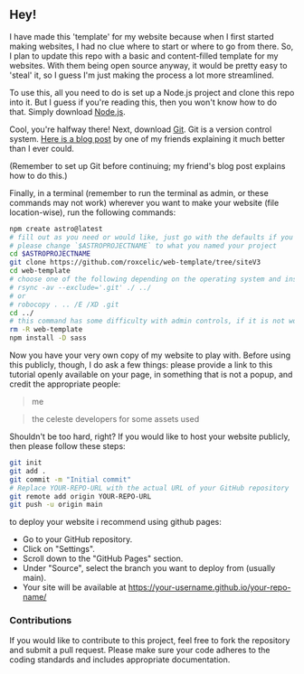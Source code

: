 ## Hey!

I have made this 'template' for my website because when I first started making websites, I had no clue where to start or where to go from there. So, I plan to update this repo with a basic and content-filled template for my websites. With them being open source anyway, it would be pretty easy to 'steal' it, so I guess I'm just making the process a lot more streamlined.

To use this, all you need to do is set up a Node.js project and clone this repo into it. But I guess if you're reading this, then you won't know how to do that. Simply download [Node.js](https://nodejs.org/en/download/package-manager/current).

Cool, you're halfway there!
Next, download [Git](https://git-scm.com/downloads). Git is a version control system. [Here is a blog post](https://marsh.zone/blog/2024/06/git-gud/) by one of my friends explaining it much better than I ever could.

(Remember to set up Git before continuing; my friend's blog post explains how to do this.)

Finally, in a terminal (remember to run the terminal as admin, or these commands may not work) wherever you want to make your website (file location-wise), run the following commands:
```sh
npm create astro@latest
# fill out as you need or would like, just go with the defaults if you don't understand
# please change `$ASTROPROJECTNAME` to what you named your project
cd $ASTROPROJECTNAME
git clone https://github.com/roxcelic/web-template/tree/siteV3
cd web-template
# choose one of the following depending on the operating system and installed apps:
# rsync -av --exclude='.git' ./ ../
# or 
# robocopy . .. /E /XD .git
cd ../
# this command has some difficulty with admin controls, if it is not working you can just delete the ./web-template directory yourself
rm -R web-template
npm install -D sass
```

Now you have your very own copy of my website to play with.
Before using this publicly, though, I do ask a few things:
please provide a link to this tutorial openly available on your page, in something that is not a popup, and credit the appropriate people:

> me

> the celeste developers for some assets used

Shouldn't be too hard, right?
If you would like to host your website publicly, then please follow these steps:
```sh
git init
git add .
git commit -m "Initial commit"
# Replace YOUR-REPO-URL with the actual URL of your GitHub repository
git remote add origin YOUR-REPO-URL
git push -u origin main
```
to deploy your website i recommend using github pages:
* Go to your GitHub repository.
* Click on "Settings".
* Scroll down to the "GitHub Pages" section.
* Under "Source", select the branch you want to deploy from (usually main).
* Your site will be available at https://your-username.github.io/your-repo-name/

### Contributions
If you would like to contribute to this project, feel free to fork the repository and submit a pull request. Please make sure your code adheres to the coding standards and includes appropriate documentation.